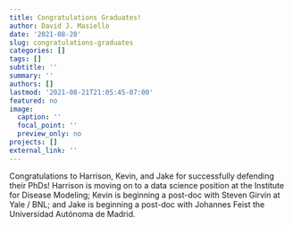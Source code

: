 ```yaml
---
title: Congratulations Graduates!
author: David J. Masiello
date: '2021-08-20'
slug: congratulations-graduates
categories: []
tags: []
subtitle: ''
summary: ''
authors: []
lastmod: '2021-08-21T21:05:45-07:00'
featured: no
image:
  caption: ''
  focal_point: ''
  preview_only: no
projects: []
external_link: ''
---
```

Congratulations to Harrison, Kevin, and Jake for successfully defending their PhDs! Harrison is moving on to a data science position at the Institute for Disease Modeling; Kevin is beginning a post-doc with Steven Girvin at Yale / BNL; and Jake is beginning a post-doc with Johannes Feist the Universidad Autónoma de Madrid. 